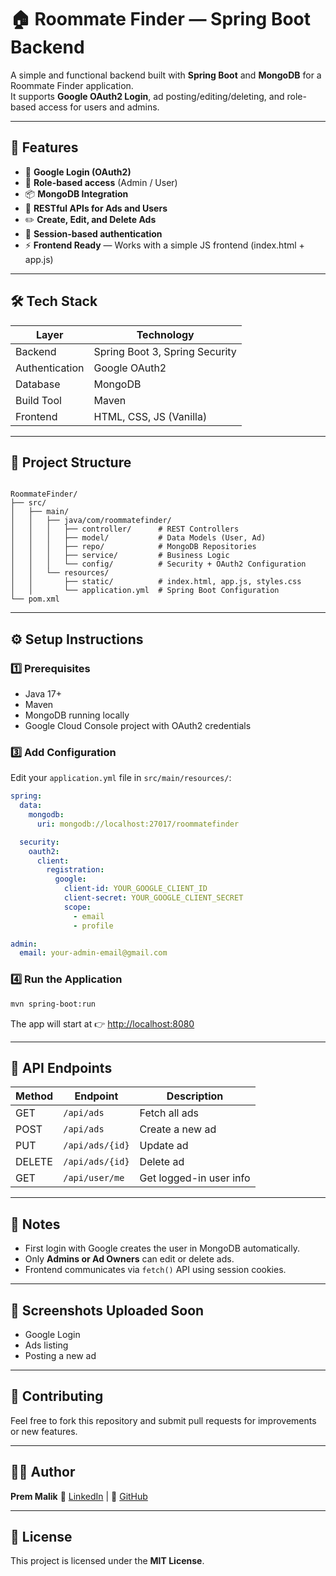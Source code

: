 
# 🏠 Roommate Finder — Spring Boot Backend

A simple and functional backend built with **Spring Boot** and **MongoDB** for a Roommate Finder application.  
It supports **Google OAuth2 Login**, ad posting/editing/deleting, and role-based access for users and admins.

---

## 🚀 Features

- 🔐 **Google Login (OAuth2)**
- 👤 **Role-based access** (Admin / User)
- 📦 **MongoDB Integration**
- 🧩 **RESTful APIs for Ads and Users**
- ✏️ **Create, Edit, and Delete Ads**
- 🍪 **Session-based authentication**
- ⚡ **Frontend Ready** — Works with a simple JS frontend (index.html + app.js)

---

## 🛠️ Tech Stack

| Layer | Technology |
|-------|-------------|
| Backend | Spring Boot 3, Spring Security |
| Authentication | Google OAuth2 |
| Database | MongoDB |
| Build Tool | Maven |
| Frontend | HTML, CSS, JS (Vanilla) |

---

## 📁 Project Structure

```

RoommateFinder/
├── src/
│   ├── main/
│   │   ├── java/com/roommatefinder/
│   │   │   ├── controller/      # REST Controllers
│   │   │   ├── model/           # Data Models (User, Ad)
│   │   │   ├── repo/            # MongoDB Repositories
│   │   │   ├── service/         # Business Logic
│   │   │   └── config/          # Security + OAuth2 Configuration
│   │   └── resources/
│   │       ├── static/          # index.html, app.js, styles.css
│   │       └── application.yml  # Spring Boot Configuration
└── pom.xml

````

---

## ⚙️ Setup Instructions

### 1️⃣ Prerequisites
- Java 17+
- Maven
- MongoDB running locally
- Google Cloud Console project with OAuth2 credentials


### 3️⃣ Add Configuration

Edit your `application.yml` file in `src/main/resources/`:

```yaml
spring:
  data:
    mongodb:
      uri: mongodb://localhost:27017/roommatefinder

  security:
    oauth2:
      client:
        registration:
          google:
            client-id: YOUR_GOOGLE_CLIENT_ID
            client-secret: YOUR_GOOGLE_CLIENT_SECRET
            scope:
              - email
              - profile

admin:
  email: your-admin-email@gmail.com
```

### 4️⃣ Run the Application

```bash
mvn spring-boot:run
```

The app will start at 👉 [http://localhost:8080](http://localhost:8080)

---

## 🔑 API Endpoints

| Method | Endpoint        | Description             |
| ------ | --------------- | ----------------------- |
| GET    | `/api/ads`      | Fetch all ads           |
| POST   | `/api/ads`      | Create a new ad         |
| PUT    | `/api/ads/{id}` | Update ad               |
| DELETE | `/api/ads/{id}` | Delete ad               |
| GET    | `/api/user/me`  | Get logged-in user info |

---

## 🧠 Notes

* First login with Google creates the user in MongoDB automatically.
* Only **Admins or Ad Owners** can edit or delete ads.
* Frontend communicates via `fetch()` API using session cookies.

---

## 📸 Screenshots Uploaded Soon

* Google Login
* Ads listing
* Posting a new ad

---

## 🤝 Contributing

Feel free to fork this repository and submit pull requests for improvements or new features.

---

## 🧑‍💻 Author

**Prem Malik**
💼 [LinkedIn](https://www.linkedin.com/](https://www.linkedin.com/in/prem-malik/)) | 🐙 [GitHub](https://github.com/PremMalik)

---

## 🪪 License

This project is licensed under the **MIT License**.
